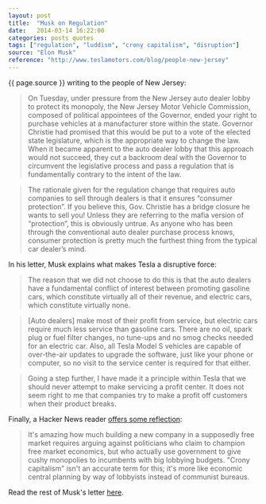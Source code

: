 ```yaml
---
layout: post
title:  "Musk on Regulation"
date:   2014-03-14 16:22:00
categories: posts quotes
tags: ["regulation", "luddism", "crony capitalism", "disruption"]
source: "Elon Musk"
reference: "http://www.teslamotors.com/blog/people-new-jersey"
---
```


{{ page.source }} writing to the people of New Jersey:

> On Tuesday, under pressure from the New Jersey auto dealer lobby to protect its monopoly, the New Jersey Motor Vehicle Commission, composed of political appointees of the Governor, ended your right to purchase vehicles at a manufacturer store within the state. Governor Christie had promised that this would be put to a vote of the elected state legislature, which is the appropriate way to change the law. When it became apparent to the auto dealer lobby that this approach would not succeed, they cut a backroom deal with the Governor to circumvent the legislative process and pass a regulation that is fundamentally contrary to the intent of the law.

> The rationale given for the regulation change that requires auto companies to sell through dealers is that it ensures “consumer protection”. If you believe this, Gov. Christie has a bridge closure he wants to sell you! Unless they are referring to the mafia version of “protection”, this is obviously untrue. As anyone who has been through the conventional auto dealer purchase process knows, consumer protection is pretty much the furthest thing from the typical car dealer’s mind.

In his letter, Musk explains what makes Tesla a disruptive force:

> The reason that we did not choose to do this is that the auto dealers have a fundamental conflict of interest between promoting gasoline cars, which constitute virtually all of their revenue, and electric cars, which constitute virtually none.

> [Auto dealers] make most of their profit from service, but electric cars require much less service than gasoline cars. There are no oil, spark plug or fuel filter changes, no tune-ups and no smog checks needed for an electric car. Also, all Tesla Model S vehicles are capable of over-the-air updates to upgrade the software, just like your phone or computer, so no visit to the service center is required for that either.

> Going a step further, I have made it a principle within Tesla that we should never attempt to make servicing a profit center. It does not seem right to me that companies try to make a profit off customers when their product breaks.

Finally, a Hacker News reader [offers some reflection](https://news.ycombinator.com/item?id=7401303):

> It's amazing how much building a new company in a supposedly free market requires arguing against politicians who claim to champion free market economics, but who actually use government to give cushy monopolies to incumbents with big lobbying budgets.
"Crony capitalism" isn't an accurate term for this; it's more like economic central planning by way of lobbyists instead of communist bureaus.

Read the rest of Musk's letter [here]({{page.reference}}).